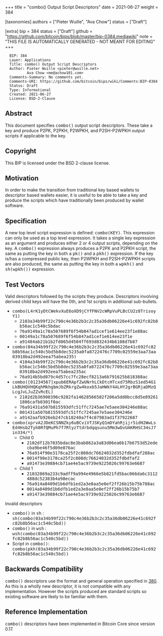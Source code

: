 
+++
title = "combo() Output Script Descriptors"
date = 2021-06-27
weight = 384

[taxonomies]
authors = ["Pieter Wuille", "Ava Chow"]
status = ["Draft"]

[extra]
bip = 384
status = ["Draft"]
github = "https://github.com/bitcoin/bips/blob/master/bip-0384.mediawiki"
note = "THIS FILE IS AUTOMATICALLY GENERATED - NOT MEANT FOR EDITING"
+++

```
  BIP: 384
  Layer: Applications
  Title: combo() Output Script Descriptors
  Author: Pieter Wuille <pieter@wuille.net>
          Ava Chow <me@achow101.com>
  Comments-Summary: No comments yet.
  Comments-URI: https://github.com/bitcoin/bips/wiki/Comments:BIP-0384
  Status: Draft
  Type: Informational
  Created: 2021-06-27
  License: BSD-2-Clause
```

<h2>Abstract</h2>


This document specifies <tt>combo()</tt> output script descriptors.
These take a key and produce P2PK, P2PKH, P2WPKH, and P2SH-P2WPKH output scripts if applicable to the key.

<h2>Copyright</h2>


This BIP is licensed under the BSD 2-clause license.

<h2>Motivation</h2>


In order to make the transition from traditional key based wallets to descriptor based wallets easier, it is useful to be able to take a key and produce the scripts which have traditionally been produced by wallet software.

<h2>Specification</h2>


A new top level script expression is defined: <tt>combo(KEY)</tt>.
This expression can only be used as a top level expression.
It takes a single key expression as an argument and produces either 2 or 4 output scripts, depending on the key.
A <tt>combo()</tt> expression always produces a P2PK and P2PKH script, the same as putting the key in both a <tt>pk()</tt> and a <tt>pkh()</tt> expression.
If the key is/has a compressed public key, then P2WPKH and P2SH-P2WPKH scripts are also produced, the same as putting the key in both a <tt>wpkh()</tt> and <tt>sh(wpkh())</tt> expression.

<h2>Test Vectors</h2>


Valid descriptors followed by the scripts they produce. Descriptors involving derived child keys will have the 0th, and 1st scripts in additional sub-bullets.

*  <tt>combo(L4rK1yDtCWekvXuE6oXD9jCYfFNV2cWRpVuPLBcCU2z8TrisoyY1)</tt>
    *  <tt>2103a34b99f22c790c4e36b2b3c2c35a36db06226e41c692fc82b8b56ac1c540c5bdac</tt>
    *  <tt>76a9149a1c78a507689f6f54b847ad1cef1e614ee23f1e88ac</tt>
    *  <tt>00149a1c78a507689f6f54b847ad1cef1e614ee23f1e</tt>
    *  <tt>a91484ab21b1b2fd065d4504ff693d832434b6108d7b87</tt>
*  <tt>combo(04a34b99f22c790c4e36b2b3c2c35a36db06226e41c692fc82b8b56ac1c540c5bd5b8dec5235a0fa8722476c7709c02559e3aa73aa03918ba2d492eea75abea235)</tt>
    *  <tt>4104a34b99f22c790c4e36b2b3c2c35a36db06226e41c692fc82b8b56ac1c540c5bd5b8dec5235a0fa8722476c7709c02559e3aa73aa03918ba2d492eea75abea235ac</tt>
    *  <tt>76a914b5bd079c4d57cc7fc28ecf8213a6b791625b818388ac</tt>
*  <tt>combo([01234567]xpub6ERApfZwUNrhLCkDtcHTcxd75RbzS1ed54G1LkBUHQVHQKqhMkhgbmJbZRkrgZw4koxb5JaHWkY4ALHY2grBGRjaDMzQLcgJvLJuZZvRcEL)</tt>
    *  <tt>2102d2b36900396c9282fa14628566582f206a5dd0bcc8d5e892611806cafb0301f0ac</tt>
    *  <tt>76a91431a507b815593dfc51ffc7245ae7e5aee304246e88ac</tt>
    *  <tt>001431a507b815593dfc51ffc7245ae7e5aee304246e</tt>
    *  <tt>a9142aafb926eb247cb18240a7f4c07983ad1f37922687</tt>
*  <tt>combo(xprvA2JDeKCSNNZky6uBCviVfJSKyQ1mDYahRjijr5idH2WwLsEd4Hsb2Tyh8RfQMuPh7f7RtyzTtdrbdqqsunu5Mm3wDvUAKRHSC34sJ7in334/*)</tt>
    *  Child 0
        *  <tt>2102df12b7035bdac8e3bab862a3a83d06ea6b17b6753d52edecba9be46f5d09e076ac</tt>
        *  <tt>76a914f90e3178ca25f2c808dc76624032d352fdbdfaf288ac</tt>
        *  <tt>0014f90e3178ca25f2c808dc76624032d352fdbdfaf2</tt>
        *  <tt>a91473e39884cb71ae4e5ac9739e9225026c99763e6687</tt>
    *  Child 1
        *  <tt>21032869a233c9adff9a994e4966e5b821fd5bac066da6c3112488dc52383b4a98ecac</tt>
        *  <tt>76a914a8409d1b6dfb1ed2a3e8aa5e0ef2ff26b15b75b788ac</tt>
        *  <tt>0014a8409d1b6dfb1ed2a3e8aa5e0ef2ff26b15b75b7</tt>
        *  <tt>a91473e39884cb71ae4e5ac9739e9225026c99763e6687</tt>


Invalid descriptors

*  <tt>combo()</tt> in <tt>sh</tt> : <tt>sh(combo(03a34b99f22c790c4e36b2b3c2c35a36db06226e41c692fc82b8b56ac1c540c5bd))</tt>
*  <tt>combo()</tt> in <tt>wsh</tt> : <tt>wsh(combo(03a34b99f22c790c4e36b2b3c2c35a36db06226e41c692fc82b8b56ac1c540c5bd))</tt>
*  Script in <tt>combo()</tt>: <tt>combo(pkh(03a34b99f22c790c4e36b2b3c2c35a36db06226e41c692fc82b8b56ac1c540c5bd))</tt>


<h2>Backwards Compatibility</h2>


<tt>combo()</tt> descriptors use the format and general operation specified in <a href="/380" target="_blank">380</a>.
As this is a wholly new descriptor, it is not compatible with any implementation.
However the scripts produced are standard scripts so existing software are likely to be familiar with them.

<h2>Reference Implementation</h2>


<tt>combo()</tt> descriptors have been implemented in Bitcoin Core since version 0.17.
